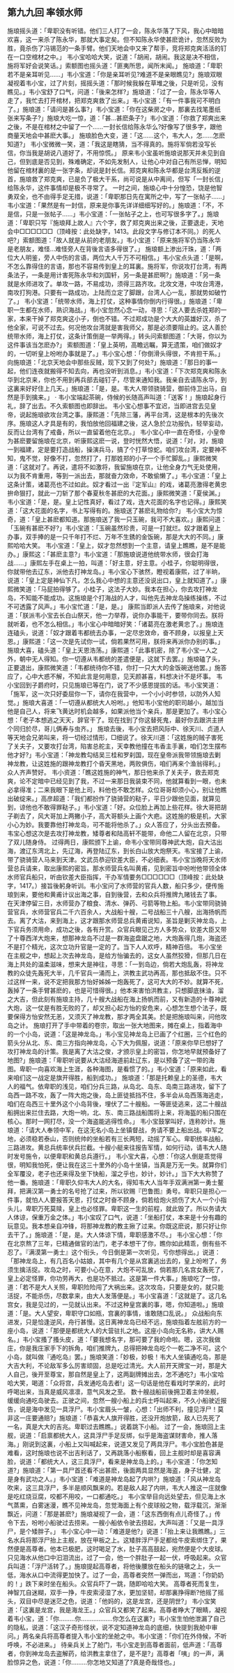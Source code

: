 ## 第九九回 率领水师

施琅摇头道：「卑职没有听错。他们三人打了一会，陈永华落了下风，我心中暗暗欢喜，这一来杀了陈永华，那就大事定矣。但不知陈永华使甚麽诡计，忽然反败为胜，竟杀伤了冯锡范的一条手臂。他们天地会中又来了帮手，竞将郑克爽活活的钉在一口空棺材之中。」
韦小宝哈哈大笑，说道：「胡闹，胡闹。我这是决不相信，施将军好会说笑话。」索额图也摇头道：「匪夷所思，闻所末闻。」
施琅道：「卑职若不是亲耳听见……」韦小宝道：「你是亲耳听见?难道不是亲眼瞧见?」施琅双眼凝视着韦小宝，过了片刻，摇摇头道：「那时候我躲在草堆之後，只是听见，没有瞧见。」韦小宝舒了口气，问道：「後来怎样?」施琅道：「过了一会，陈永华等人走了，我忙去打开棺材，把郑克爽救了出来。」韦小宝道：「有一件事我可不明白了。」施琅道：「请问是甚么事?」韦小宝道：「你在这柴房之中，那裏去找笔墨纸张来写条子?」施琅大吃一惊，道：「甚…甚麽条子?」韦小宝道：「你救了郑爽出来之後，不是在棺材之中留了一个……一封长信给陈永华么?好像写了很多字，跟他商量天地会中甚麽大事。」
施琅脸色大变，道：「这……这个，韦大人，怎……怎麽知道?」
韦小宝微微一笑，道：「我这是瞎猜，当不得真的。施将军倘若没写长信，你当我是胡说八道好了，不用惊慌。」
原来韦小宝虽听施琅说那天并未见到自己，但到底是否见到，殊难确定，不如先发制人，让他心中对自己有所忌惮，明知他留在棺材裏的是一张字条，却说是封长信。郑克爽和陈永华都是台湾反叛的逆首，施琅救了郑克爽，已是负了极大干系，尚可说是从中离间，但写「一封长信」给陈永华，这件事情却是极不寻常了。
一时之间，施琅心中十分惶恐，饶是他智勇双全，也不由得手足无措，说道：「卑职那日先在寓所之中，写了一张帖子……」韦小宝道：「果然是有一封信，原来是你事先详详细细写好的。」施琅道：「不，不是信，只是一张帖子……」韦小宝道：「一张帖子之上，也可写很多字了。」施琅道：「卑职只写『施琅拜上故人』六个字，救了郑克爽出来之後，正要退走，天地会中□□□□□□（顶峰按：此处缺字，1413。此段文字与修订本不同。）的死人吧?」索额图道：「故人就是从前的老朋友。」韦小宝道：「原来施将军仍当陈永华是老朋友，难怪…难怪旁人在背後言语多得很了。」
施琅额上渗出汗珠，道：「两位大人明鉴，旁人中伤的言语，两位大人千万不可相信。」韦小宝点头道：「是啊，不怎么靠得住的言语，那也不容易传到皇上的耳裏。施将军，你说攻打台湾，有两条法子，一条是用计害死陈永华和刘国轩，另一条是甚麽啊?」施琅道：「另一条就是水师进攻了。单攻一路，不易成功，须得三路齐攻。北攻文港，中攻台湾港，南攻打狗港。只要有一路成功，上陆而立定了脚跟，台湾人心一乱，那就势如破竹了。」
韦小宝道：「统带水师，海上打仗，这种事情你倒内行得很。」施琅道：「卑职一生都在水师，熟识海战。」韦小宝忽然心念一动，寻思：「这人要去杀姓郑的一家，本来干掉了郑克爽这小子，倒也不错。不过郑成功是个大大的英雄好汉，杀了他全家，可说不过去。何况他攻台湾就是害我师父，那是必须要阻止的。这人善於统带水师，海上打仗，这条计策倒是一举两得。」转头问索额图道：「大哥，你以为这件事该当怎麽办?」
索额图道：「皇上英明，高瞻远瞩，算无遗策，咱们做奴才的，一切听皇上吩咐办事就是了。」韦小宝心想：「你倒滑头得很，不肯担干系。」向施琅道：「北京天地会中那些反贼，现下又到了何处?」施琅道：「那日的事一起，他们连夜就搬得不知去向，再也没听到消息。」韦小宝道：「下次郑克爽和陈永华到北京来，你也不用到再兵部去碰钉子，尽管来通知我。我亲自去请陈永华，到这裏来好好住上几天。」施琅道：「是，是。韦大人带领骁骑营，御前侍卫出马，自然是手到擒来。」 ·
韦小宝端起茶碗，侍候的长随高声叫道：「送客！」施琅起身行礼，辞了出去。不久索额图也即辞出。
韦小宝心想事不宜迟，当即进宫去见皇帝，说起施琅欲攻台湾之事。康熙道：「先除三藩，再平台湾，这是根本的先後次序。施琅这人才具是有的，我怕放他回福建之後，这人急於立功报仇，轻举妄动，反而让台湾有了戒备，所以一直留着他在北京。」
韦小宝心中一直在奇怪，小皇帝为甚麽要留施琅在北京，听康熙这麽一说，登时恍然大悟，说道：「对，对，施琅一到福建，定是要打造战船，操演兵马，搞了个打草惊蛇。咱们攻台湾，定要神不知，鬼不觉，好像不打，忽然打了，打那姓郑的小子一个手忙脚乱。」康熙微笑道：「这就对了。再说，遣将不如激将，我留施琅在京，让他全身力气无处使用，以为我不肯重用，等到一派出去，那就奋力效命，不敢偷懒了。」韦小宝道：「皇上这条计策，诸葛亮也不过如此。奴才看过一出『定军山』的戏，诸葛亮激得老黄忠拚命狠打，就此一刀斩了那个春夏秋冬甚麽的大花面。」康熙微笑道：「夏侯渊。」韦小宝道：「是，是。皇上记性真好，看过了戏，连大花面的名字也记得。」康熙笑道：「这大花面的名字，书上写得有的。施琅送了甚麽礼物给你?」
韦小宝大为惊奇，道：「皇上甚麽都知道。那施琅送了我一只玉碗，我可不大喜欢。」康熙问道：「玉碗有甚麽不好?」韦小宝道：「玉碗虽然珍贵，可是一打就烂。奴才跟着皇上办事，双手捧的是一只千年打不烂、万年不生銹的金饭碗，那是大大的不同。」康熙哈哈大笑。
韦小宝道：「皇上，奴才忽然想到一个主意，请皇上瞧瞧，是不是能办。」康熙这：「甚麽主意?」韦小宝道：「那施琅说道他统带水师，很会打海战……」康熙左手在桌上一拍，叫道：「好主意，好主意。小桂子，你聪明得很，你就带他去辽东，派他去打神龙岛。」韦小宝心下骇然，瞪视着康熙，过了半晌，说道：「皇上定是神仙下凡，怎么我心中想的主意还没说出口，皇上就知道了。」康熙微笑道：「马屁拍得够了。小桂子，这法子大妙。我本在担心，你去攻打神龙岛，不知能不能成功。这施琅是个打海战的人才，叫他先去神龙岛操练操练，不过不可透露了风声。」韦小宝忙道：「是，是。」
康熙当即派人去传了施琅来，对他说道：「朕派韦小宝去长白山祭天，他一力举荐，说你办事能干，要带你同去。朕将就听着，也不怎么相信。」韦小宝心中暗暗好笑：「诸葛亮在激老黄忠了。」施琅连连磕头，说道：「奴才跟着韦都统去办事，一定尽忠效命，奋不顾身，以报皇上天恩。」康熙道：「这一次是先试你一试，倘若果然可用，朕将来再派你办别的事。」施琅大喜，磕头道：「皇上天恩浩荡。」康熙道：「此事机密，除了韦小宝一人之外，朝中无人得知。你一切遵从韦都统的差遣便是，这就下去罢。」施琅磕了头，正要退出，康熙微笑道：「韦都统待你不错，你打一只大大的金饭碗送他罢。」施答应了，心中大惑不解，不知此言是何用意，见天颜甚喜，料想决计不是坏事。
韦小宝回到子爵府时，只见施琅已等在门，说了不少感恩提拔的话。韦小宝笑道：「施军，这一次只好委屈你一下，请你在我营中，一个小小时参领，以防外人知觉。」施琅大喜道：「一切遵从都统大人吩咐。」他知韦小宝他的职司越小，越加当他是自己人，将来飞黄达时机会越多，如果派他当个亲兵，那是更加了。韦小宝心想：「老子本想逃之天天，辞官干了。现在找到了你这替死鬼，最好你去跟洪主拼个同归於尽，哥儿俩寿与虫齐。」
施琅去後，韦小宝去把风际中、徐天川、贞道人等天地会兄弟叫来，将一切经过情形，□细说了。徐天川道：「这姓施的贼子害死了关夫子，又要攻打台湾，陷害总舵主，天幸教他撞在韦香主手裏，咱们怎生摆布他才好?」韦小宝道：「神龙教勾结吴三桂和罗刹国，现在皇帝派我带领施琅去剿神龙教，让这姓施的跟神龙教打个昏天黑地，两败俱伤，咱们再来个渔翁得利。」众人齐声赞好。
韦小资道：「瞧这姓施的神气，那日他来杀了关夫子，救去郑克爽，论不定暗中已经见到了我，不过一来那日我装束不同，他就算看到一眼，也未必拿得准；二来我眼下是他上司，料他也不敢怎样。众位哥哥却须小心，别让他瞧出破绽来。」高彦超道：「我们都扮作了骁骑营的鞑子，平日少跟他见面，就算见到，谅他也不敢得罪鞑子。」韦小宝道：「好。众位脸上再加上些花样。徐大哥把胡子剃去了，风大哥加上两撇小子，高大哥额头上画个大疤。这姓施的极是机，大家小心为妙。我要靠他打神龙岛，可不能将他杀了。」众人答应了，分头出去预备。韦宝心想这次是去攻打神龙教，矮尊者和陆高轩不能带，命他二人留在北京，只带了双儿随身侍。
过得两日，康熙颁下上谕，命韦小宝带同尊神武大炮，自大沽出海，渡辽东湾北上，先辽海，再登陆辽东，到长白山放大炮祭天。韦宝接了上谕，带了骁骑营人马来到天津。文武员恭迎钦差大臣，不必细表。韦小宝当晚将天水师营总兵请来，取出康熙的密旨。那水师营兵名叫黄甫，见到密旨中吩咐他带领全体水师官兵船只，听由钦差大臣指挥，干办军情要务□□□□□□（顶峰按：此处缺字，1417。）接旨後躬身听训。韦小宝问了水师营的官兵人数，船只多少，便传施琅到来，要他和黄甫计议出海之事，自到後营，去和众兵将推牌九赌钱去了事。
在天津停留三日，水师营办了粮食、清水、弹药、弓箭等物上船。韦小宝带同骁骑营官兵，水师营官兵二千六百余人，大战船十艘，二号战船三十八艘，出海扬帆而去。离了大沽，来到海上，这才跟那水师营总兵黄甫说知，圣旨是剿灭神龙岛，上下官兵务须用命，成功之後，各有升赏。众官兵眼见己方人多势众，钦差大臣又带了十尊西洋大炮来，想那神龙岛不过是一群海盗盘踞之地，大炮轰得几炮，海盗还不是打个精光，这次立功升官是一定的了。当下人人欢呼，精神百倍。
韦小宝坐在主舰之中，想起上次去神龙岛，是给方怡骗去的，这女人虽然狡猾，但那几日在海上共处的温柔滋味，想来大是神往，寻思：「一到岛边，倘若大炮乱轰，将神龙教的众徒先轰死大半，几千官兵一涌而上，洪教主武功再高，那也抵敌不住。只不过这样一来，说不定把我那方怡好姊姊一炮轰死了，这可大大的不妙。就算不死，轰掉了一条手臂甚麽的，也是可惜得很。」他本来害怕洪教主，只想脚底抹油，溜之大吉，但此刻有施琅主持，几十艘大战船在海上扬帆而前，又有新造的十尊神武大炮，这一仗是有胜无败的了，却又担心起方怡的安危来，心想怎生想个法子，既要保得方怡安然无恙，又须灭了神龙教，那才两全其美。於是把施琅叫来，问他攻岛之计。
施琅打开了手中带着的卷宗，取出一张大地图来，摊在桌上，指着海中的一个小岛，说道：「这是神龙岛。」韦小宝见神龙岛上已画了个红圈，三个红色的箭头分从北、东、南三方指向神龙岛，心下大为佩服，说道：「原来你早巳想好了攻打神龙岛的计策。我是离了大沽之俊，才颁示皇上的密旨，你怎地早就预备好了地图?」施琅道：「卑职听说要从大沽经海道前赴辽东，是以预备了这一带的海图。卑职一向喜欢海上生涯，各种海图，是看惯了的。」韦小宝道：「原来如此，看来咱们这一战定是旗开得胜，船到成功。」
施琅道：「那是托赖皇上的圣德，韦大人的福气。依卑职的浅见，咱们分兵三路，从岛北、岛东、岛南三路进攻，留下了岛西一路不攻，轰了一阵大炮之後，岛上匪徒抵挡不住，多半会从岛西落海逃走，咱们在岛西三十里外这个小岛背後，埋伏了二十艘船。一等匪徒逃来，这二十艘战船拥出来拦住去路，大炮一响，北、东、南三路战船围将上来，将海盔的船只围在核心。那时一网打尽，没一个海盗能逃得性命。」
韦小宝鼓掌叫好，连称妙计。施琅道：「请大人奉领中军，在这无名小岛上坐镇督战，务请不要上船出战。中军之地，必须稳若泰山，否则统帅的坐船若有三长两短，动摇了军心。卑职统率战船，三路进攻。黄总兵统率伏兵拦截。十艘小艇来往报告军情，如何行动，请韦大人随时发号施令，以便卑职和黄总兵遵行。」
韦小宝大喜，心想：「你这人倒是乖觉得很，明知我怕死，便让我在这三十里外的小岛十坐镇，当真是万无一失。就算你们全军覆没，老子也还来得及坐下快船，溜之乎也，妙计，妙计。」当下大大称赞了他一番。施琅道：「卑职久仰韦大人的大名，得知韦大人当年手双满洲第一勇士鳌拜，把满汉第一勇士的名号抢了过来，所以钦赐『巴鲁图』勇号。卑职只是担心一件事，就怕人人要报答天恩，打仗之时奋不顾身，倘若给炮火损伤了大人一个小指头儿，卑职万死莫赎，皇上也必怪罪。卑职这一生的前程，就此毁了。所以务请大人体谅，保重万金之体。」韦小宝叹了口气，说道：「坐船打仗，本来是十分有趣的玩意见。我本想亲自冲锋，将那神龙教的教主揪了过来。你既这麽说，那只好让你去干了。」施琅道：「是，是。大人体谅下情，卑职感激不尽。」
韦小宝心想：「你在北京熬了三年，巳精通做官的法门，老子本想干了你，瞧你如此精乖，倒有些不忍了。『满漠第一勇士』这个衔头，今日倒是第一次听见，亏你想得出。」说道：「那神龙岛上，有几百名小姑娘，其中有几个是从宫裏逃出去的，皇上吩咐了，务须生擒活捉。攻岛之时，可要小心在意，大炮不可乱放，倘若那几名宫女轰死了，皇上必定怪罪，你功劳再大，也是功不抵过。这是第一件大事。」施琅吃了一惊，道：「若不是大人关照，卑职险险闯了大祸出来。这次攻岛，只要是女的，就只能活捉，不能杀伤，尽数拿来，由大人发落便是。」韦小宝喜道：「这就是了。这几名宫女，我是见过的，一见就认出来。不过这种皇宫裏的事，嗯，你知道啦。」施琅道：「是。大人望安，卑职守口如瓶，宫裏的事情，谁敢随口乱说。」
众战船向东进发，只是恰逢逆风，舟行甚慢。这日离神龙岛已经不远，施琅指着左舷前方的一座小岛，说道：「那便是都统大人的大营驻扎之地。这座小岛向无名称，讲大人赐名。」韦小宝搔了搔头皮，道：「要我想名字，那可要了我的命啦。嗯，这次我做庄，你是我庄家手下的拆角，咱们推牌九，总得把神龙岛吃个一乾二净不可。这个小岛，就叫做『通吃岛』罢。」施琅笑道：「妙极，妙极！韦大人坐镇通吃岛，那是大吉大利，不论敌军多么厉害顽固，总是吃过清光。大人前开天牌宝一对，那是大人自己，後开至尊宝，那自然是皇上了，这两副牌摊出去，怎不通吃?」韦小宝哈哈大笑，喝道：「众将宫，兵发通吃岛去者!」这一句话是他在看戏时学来的，此时呼喝出来，当真是威风凛凛，意气风发之至。
数十艘战船前後拥卫着主帅坐舰，缓缓向通吃岛驶去。正驶之间，忽然一艘小船上的兵士呼叫起来，不久小船驶近报告，说是海中发见一具浮尸。韦小宝眉头一皱，心想：「出师不利，撞见浮尸！莫非这一庄要通赔?」施琅道：「恭喜大人旗开得胜，还没开炮放箭，敌人已先死了一名，真是大大的吉兆。卑职过去瞧瞧。」说着跳下小船。
过了一会，施琅回上主舰，说道：「启禀都统大人，这具浮尸手足反绑，似乎是海盗谋财害命，推人落海。」刚说到这裏，小船上又叫喊起来，说道又发见了两具浮尸。韦小宝脸色甚是难看，这时施琅也说不出吉利话了，又再跳落小船察看，回上主舰时却是喜容满脸，说道：「都统大人，这三具浮尸，看来是神龙岛上的。」韦小宝道：「你怎知道?」施琅道：「第一具尸首还看不出甚麽，後面两具显然是海盗，身子壮健，定是身有武功之人。」韦小宝道：「难道是神龙岛起了内哄?」施琅道：「风从神龙岛吹来，这三具浮尸，多半是顺风飘来的。若是敌人起了内哄，韦大人推这一庄就像是吃红烧豆腐，咬都不用咬，一口都通吃。」
韦小宝举目向远处望去，但见海上水气蒸熏，白雾迷漫，瞧不见神龙岛，忽觉海面上有个皮球般之物，载浮载沉，渐渐飘近，问道：「那是甚麽?」施琅凝视了一会，道：「这东西倒有点儿奇怪了。」传令下去，吩咐小船驶过去捞来。一艘小船依令驶去捞起，大声叫道：「又是一具浮尸，是个矮胖子。」
韦小宝心中一动：「难道是他?」说道：「抬上来让我瞧瞧。」三名水兵将那浮尸抬上主舰，放在甲板之上。这矮胖浮尸手足都给牛皮索绑住了，果然便是高尊者。他本已极肥，这时喝足了水，肚子高高鼓起，宛然便是个大皮球。只见海水从他口中汩泪流出，过了一会，他一个胖肚子一起一伏，呼吸起来。众官兵叫道：「浮尸活转了。」施琅提起高尊者，将他後腰放在船头的链墩之上，头一低，海水从口中流得更加快了。过了一会，高尊者突然一弹而出，骂道：「你奶奶的！」跌下来时坐在船头。众官兵吓了一跳，随即哈哈大笑。
高尊者死而复生，神智兀自迷糊，双手一挣，牛皮索浸湿了水，更加坚韧，却那裏挣得断?他摇了摇头，双目中尽是迷茫之色，说道：「他妈的，这是龙宫，还是阴世?」
韦小宝笑道：「这裏是龙宫，我是海龙王。」众官兵又都笑了起来。高尊者睁大了眼睛，凝视着韦小宝，道：「你………你………………你怎么在这裏?」韦小宝生怕他泄漏了自己的隐私，说道：「这汉子奇形怪状，说不定知道神龙岛的底细，快提到我舱中审问。」两名亲兵将高尊者提入韦小宝的坐舱之中。韦小宝道：「你们在外侍候，不听呼唤，不必进来。」
待亲兵关上了舱门，韦小宝走到高尊者面前，低声道：「高尊者，你到神龙岛去盗解药，给洪教主拿住了，是不是?」高尊者「咦」的一声，满脸惊异之色，说道：「你………你怎地又知道了?真是奇哉怪也。」